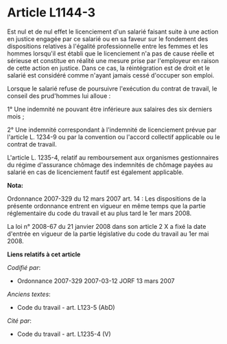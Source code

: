 # Article L1144-3

Est nul et de nul effet le licenciement d'un salarié faisant suite à une action en justice engagée par ce salarié ou en sa
faveur sur le fondement des dispositions relatives à l'égalité professionnelle entre les femmes et les hommes lorsqu'il est
établi que le licenciement n'a pas de cause réelle et sérieuse et constitue en réalité une mesure prise par l'employeur en
raison de cette action en justice. Dans ce cas, la réintégration est de droit et le salarié est considéré comme n'ayant
jamais cessé d'occuper son emploi.

Lorsque le salarié refuse de poursuivre l'exécution du contrat de travail, le conseil des prud'hommes lui alloue :

1° Une indemnité ne pouvant être inférieure aux salaires des six derniers mois ;

2° Une indemnité correspondant à l'indemnité de licenciement prévue par l'article L. 1234-9 ou par la convention ou l'accord
collectif applicable ou le contrat de travail.

L'article L. 1235-4, relatif au remboursement aux organismes gestionnaires du régime d'assurance chômage des indemnités de
chômage payées au salarié en cas de licenciement fautif est également applicable.

**Nota:**

Ordonnance 2007-329 du 12 mars 2007 art. 14 : Les dispositions de la présente ordonnance entrent en vigueur en même temps que
la partie réglementaire du code du travail et au plus tard le 1er mars 2008. 

La loi n° 2008-67 du 21 janvier 2008 dans son article 2 X a fixé la date d'entrée en vigueur de la partie législative du code
du travail au 1er mai 2008.

**Liens relatifs à cet article**

_Codifié par_:

  - Ordonnance 2007-329 2007-03-12 JORF 13 mars 2007

_Anciens textes_:

  - Code du travail - art. L123-5 (AbD)

_Cité par_:

  - Code du travail - art. L1235-4 (V)
